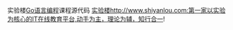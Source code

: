 实验楼[Go语言编程](http://www.shiyanlou.com/courses/11)课程源代码
[实验楼](http://www.shiyanlou.com)http://www.shiyanlou.com:第一家以实验为核心的IT在线教育平台,动手为主，理论为辅，知行合一!

